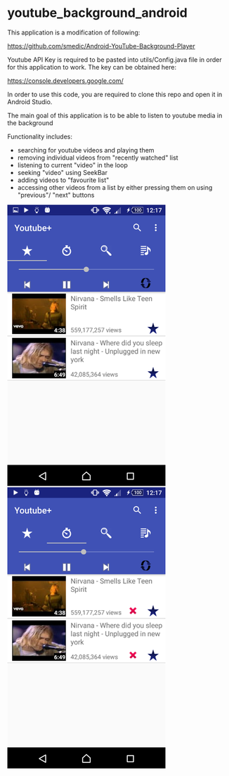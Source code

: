 # youtube_background_android

This application is a modification of following:

https://github.com/smedic/Android-YouTube-Background-Player

Youtube API Key is required to be pasted into utils/Config.java file in order for this application to work. The key can be obtained here:

https://console.developers.google.com/

In order to use this code, you are required to clone this repo and open it in Android Studio.

The main goal of this application is to be able to listen to youtube media in the background

Functionality includes:

- searching for youtube videos and playing them
- removing individual videos from "recently watched" list
- listening to current "video" in the loop
- seeking "video" using SeekBar
- adding videos to "favourite list"
- accessing other videos from a list by either pressing them on using "previous"/ "next" buttons

<img src="https://github.com/pawelpaszki/youtube_background_android/blob/master/raw/favourite.png" alt="alt text" width="360" height="640">
<img src="https://github.com/pawelpaszki/youtube_background_android/blob/master/raw/recently_watched.png" alt="alt text" width="360" height="640">